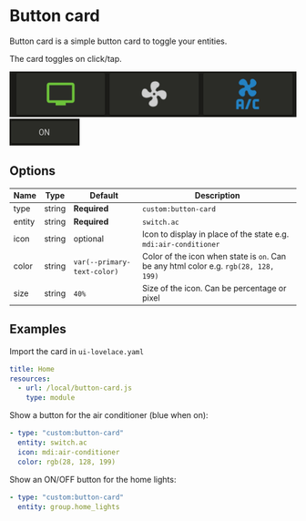 # Button card

Button card is a simple button card to toggle your entities. 

The card toggles on click/tap.

![icon-button-card](icon_button.png)
![no-icon-button-card](no_icon.png)

## Options

| Name | Type | Default | Description
| ---- | ---- | ------- | -----------
| type | string | **Required** | `custom:button-card`
| entity | string | **Required** | `switch.ac`
| icon | string | optional | Icon to display in place of the state e.g. `mdi:air-conditioner`
| color | string | `var(--primary-text-color)` | Color of the icon when state is `on`. Can be any html color e.g. `rgb(28, 128, 199)`
| size | string | `40%` | Size of the icon. Can be percentage or pixel



## Examples

Import the card in `ui-lovelace.yaml` 
```yaml
title: Home
resources:
  - url: /local/button-card.js
    type: module
```

Show a button for the air conditioner (blue when on):
```yaml
- type: "custom:button-card"
  entity: switch.ac
  icon: mdi:air-conditioner
  color: rgb(28, 128, 199)
```

Show an ON/OFF button for the home lights:
```yaml
- type: "custom:button-card"
  entity: group.home_lights
```
